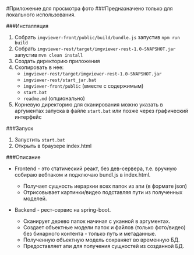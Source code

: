 #Приложение для просмотра фото
###Предназначено только для локального использования.

###Инсталляция
1. Собрать ```imgviewer-front/public/build/bundle.js``` запустив ```npm run build```
2. Собрать ```imgviewer-rest/target/imgviewer-rest-1.0-SNAPSHOT.jar``` запустив ```mvn clean install```
3. Создать директорию приложения
4. Скопировать в нее:
    + ```imgviewer-rest/target/imgviewer-rest-1.0-SNAPSHOT.jar```
    + ```imgviewer-rest/start_jar.bat```
    + ```imgviewer-front/public``` (вместе с содержимым)
    + ```start.bat```
    + ```readme.md``` (опционально)
5. Корневую директорию для сканирования можно указать в аргументах запуска в файле ```start.bat``` или позже через графический интерфейс

###Запуск
1. Запустить ```start.bat```
2. Открыть в браузере index.html

###Описание
+ Frontend - это статический реакт, без дев-сервера, т.е. вручную собираю вебпаком и подключаю bundl.js в index.html.
	+ Получает сущность иерархии всех папок из апи (в формате json)
	+ Отрисовывает картинки/видео подставляя пути из полученных моделей.

+ Backend - рест-сервис на spring-boot.
	+ Сканирует дерево папок начиная с уканной в аргументах. 
	+ Создает объектные модели папок и файлов (только фото/видео) без бинарного контента - только путь и метаданные.
	+ Полученную объектную модель сохраняет во временную БД. 
	+ Предоставляет апи для получения сущностей из созданной БД.

